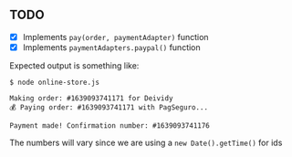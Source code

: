 ## TODO

- [x] Implements `pay(order, paymentAdapter)` function
- [x] Implements `paymentAdapters.paypal()` function

Expected output is something like:

```
$ node online-store.js

Making order: #1639093741171 for Deividy
💰 Paying order: #1639093741171 with PagSeguro...

Payment made! Confirmation number: #1639093741176
```

The numbers will vary since we are using a `new Date().getTime()` for ids
